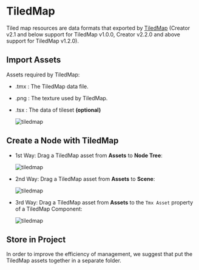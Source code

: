 # TiledMap

Tiled map resources are data formats that exported by [TiledMap](https://www.mapeditor.org/) (Creator v2.1 and below support for TiledMap v1.0.0, Creator v2.2.0 and above support for TiledMap v1.2.0).

## Import Assets

Assets required by TiledMap:

- .tmx : The TiledMap data file.
- .png : The texture used by TiledMap.
- .tsx : The data of tileset **(optional)**

    ![tiledmap](tiledmap/import.png)

## Create a Node with TiledMap

- 1st Way: Drag a TiledMap asset from **Assets** to **Node Tree**:

    ![tiledmap](tiledmap/create_1.png)

- 2nd Way: Drag a TiledMap asset from **Assets** to **Scene**:

    ![tiledmap](tiledmap/create_2.png)

- 3rd Way: Drag a TiledMap asset from **Assets** to the `Tmx Asset` property of a TiledMap Component:

    ![tiledmap](tiledmap/create_3.png)

## Store in Project

In order to improve the efficiency of management, we suggest that put the TiledMap assets together in a separate folder.

